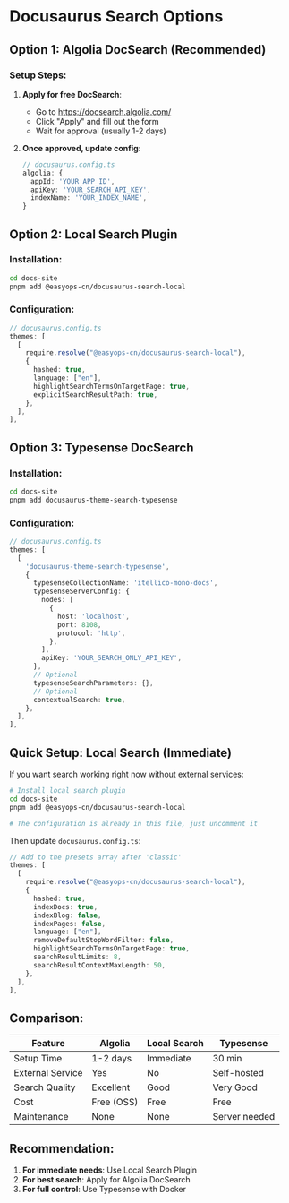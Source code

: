# Docusaurus Search Options

## Option 1: Algolia DocSearch (Recommended)

### Setup Steps:

1. **Apply for free DocSearch**:
   - Go to https://docsearch.algolia.com/
   - Click "Apply" and fill out the form
   - Wait for approval (usually 1-2 days)

2. **Once approved, update config**:
   ```typescript
   // docusaurus.config.ts
   algolia: {
     appId: 'YOUR_APP_ID',
     apiKey: 'YOUR_SEARCH_API_KEY', 
     indexName: 'YOUR_INDEX_NAME',
   }
   ```

## Option 2: Local Search Plugin

### Installation:

```bash
cd docs-site
pnpm add @easyops-cn/docusaurus-search-local
```

### Configuration:

```typescript
// docusaurus.config.ts
themes: [
  [
    require.resolve("@easyops-cn/docusaurus-search-local"),
    {
      hashed: true,
      language: ["en"],
      highlightSearchTermsOnTargetPage: true,
      explicitSearchResultPath: true,
    },
  ],
],
```

## Option 3: Typesense DocSearch

### Installation:

```bash
cd docs-site
pnpm add docusaurus-theme-search-typesense
```

### Configuration:

```typescript
// docusaurus.config.ts
themes: [
  [
    'docusaurus-theme-search-typesense',
    {
      typesenseCollectionName: 'itellico-mono-docs',
      typesenseServerConfig: {
        nodes: [
          {
            host: 'localhost',
            port: 8108,
            protocol: 'http',
          },
        ],
        apiKey: 'YOUR_SEARCH_ONLY_API_KEY',
      },
      // Optional
      typesenseSearchParameters: {},
      // Optional
      contextualSearch: true,
    },
  ],
],
```

## Quick Setup: Local Search (Immediate)

If you want search working right now without external services:

```bash
# Install local search plugin
cd docs-site
pnpm add @easyops-cn/docusaurus-search-local

# The configuration is already in this file, just uncomment it
```

Then update `docusaurus.config.ts`:

```typescript
// Add to the presets array after 'classic'
themes: [
  [
    require.resolve("@easyops-cn/docusaurus-search-local"),
    {
      hashed: true,
      indexDocs: true,
      indexBlog: false,
      indexPages: false,
      language: ["en"],
      removeDefaultStopWordFilter: false,
      highlightSearchTermsOnTargetPage: true,
      searchResultLimits: 8,
      searchResultContextMaxLength: 50,
    },
  ],
],
```

## Comparison:

| Feature | Algolia | Local Search | Typesense |
|---------|---------|--------------|-----------|
| Setup Time | 1-2 days | Immediate | 30 min |
| External Service | Yes | No | Self-hosted |
| Search Quality | Excellent | Good | Very Good |
| Cost | Free (OSS) | Free | Free |
| Maintenance | None | None | Server needed |

## Recommendation:

1. **For immediate needs**: Use Local Search Plugin
2. **For best search**: Apply for Algolia DocSearch
3. **For full control**: Use Typesense with Docker